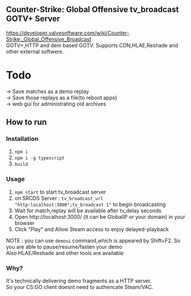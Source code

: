 ## Counter-Strike: Global Offensive tv_broadcast GOTV+ Server  
https://developer.valvesoftware.com/wiki/Counter-Strike:_Global_Offensive_Broadcast   
GOTV+,HTTP and dem based GOTV. Supports CDN,HLAE,Reshade and other external softwere.

# Todo

-> Save matches as a demo replay  
-> Save those replays as a file(to reboot apps)  
-> web gui for administrating old archives  

## How to run

### Installation
1. `npm i`  
2. `npm i -g typescript`  
3. `build`  

### Usage
1. `npm start` to start tv_broadcast server  
2. on SRCDS Server : `tv_broadcast_url "http:localhost:3000";tv_broadcast 1"` to begin broadcasting  
3. Wait for match,replay will be available after tv_delay seconds  
4. Open http://localhost:3000/ (it can be GlobalIP or your domain) in your browser  
5. Click "Play" and Allow Steam access to enjoy delayed-playback  

NOTE : you can use `demoui` command,which is appeared by Shift+F2. So you are able to pause/resume/fasten your demo  
Also HLAE/Reshade and other tools are available

### Why?
It's technically delivering demo fragments as a HTTP server.  
So your CS:GO client doesnt need to authencate Steam/VAC.
